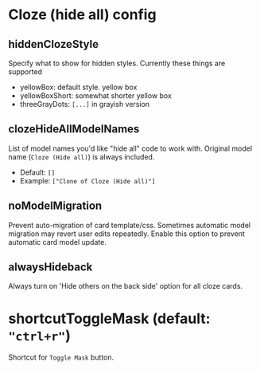 # Cloze (hide all) config

## hiddenClozeStyle

Specify what to show for hidden styles. Currently these things are supported

- yellowBox: default style. yellow box
- yellowBoxShort: somewhat shorter yellow box
- threeGrayDots: `[...]` in grayish version

## clozeHideAllModelNames

List of model names you'd like "hide all" code to work with. Original model name (`Cloze (Hide all)`) is always included.

- Default: `[]`
- Example: `["Clone of Cloze (Hide all)"]`

## noModelMigration

Prevent auto-migration of card template/css. Sometimes automatic model migration
may revert user edits repeatedly. Enable this option to prevent automatic card
model update.

## alwaysHideback

Always turn on 'Hide others on the back side' option for all cloze cards.

# shortcutToggleMask (default: `"ctrl+r"`)

Shortcut for `Toggle Mask` button.